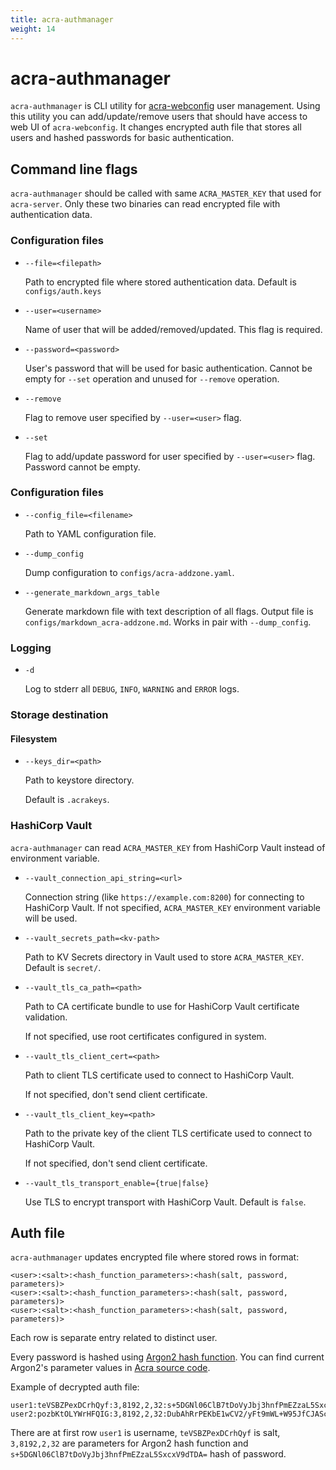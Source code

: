 ```yaml
---
title: acra-authmanager
weight: 14
---
```


# acra-authmanager

`acra-authmanager` is CLI utility for [acra-webconfig](/acra/configuring-maintaining/general-configuration/acra-webconfig/) user management.
Using this utility you can add/update/remove users that should have access to web UI of `acra-webconfig`. It changes 
encrypted auth file that stores all users and hashed passwords for basic authentication.

## Command line flags

`acra-authmanager` should be called with same `ACRA_MASTER_KEY` that used for `acra-server`. Only these two binaries can
read encrypted file with authentication data. 

### Configuration files

* `--file=<filepath>`
  
    Path to encrypted file where stored authentication data.
    Default is `configs/auth.keys`

* `--user=<username>`

    Name of user that will be added/removed/updated. This flag is required.
  
* `--password=<password>`

    User's password that will be used for basic authentication. Cannot be empty for `--set` operation and unused for 
    `--remove` operation.
  
* `--remove`
  
    Flag to remove user specified by `--user=<user>` flag. 
  
* `--set`

    Flag to add/update password for user specified by `--user=<user>` flag. Password cannot be empty.

### Configuration files

* `--config_file=<filename>`

  Path to YAML configuration file.

* `--dump_config`

  Dump configuration to `configs/acra-addzone.yaml`.

* `--generate_markdown_args_table`

  Generate markdown file with text description of all flags.
  Output file is `configs/markdown_acra-addzone.md`.
  Works in pair with `--dump_config`.

### Logging

* `-d`

  Log to stderr all `DEBUG`, `INFO`, `WARNING` and `ERROR` logs.


### Storage destination

#### Filesystem

* `--keys_dir=<path>`

  Path to keystore directory.

  Default is `.acrakeys`.

### HashiCorp Vault

`acra-authmanager` can read `ACRA_MASTER_KEY` from HashiCorp Vault instead of environment variable.

* `--vault_connection_api_string=<url>`

  Connection string (like `https://example.com:8200`) for connecting to HashiCorp Vault.
  If not specified, `ACRA_MASTER_KEY` environment variable will be used.

* `--vault_secrets_path=<kv-path>`

  Path to KV Secrets directory in Vault used to store `ACRA_MASTER_KEY`.
  Default is `secret/`.

* `--vault_tls_ca_path=<path>`

  Path to CA certificate bundle to use for HashiCorp Vault certificate validation.

  If not specified, use root certificates configured in system.

* `--vault_tls_client_cert=<path>`

  Path to client TLS certificate used to connect to HashiCorp Vault.

  If not specified, don't send client certificate.

* `--vault_tls_client_key=<path>`

  Path to the private key of the client TLS certificate used to connect to HashiCorp Vault.

  If not specified, don't send client certificate.

* `--vault_tls_transport_enable={true|false}`

  Use TLS to encrypt transport with HashiCorp Vault.
  Default is `false`.

## Auth file

`acra-authmanager` updates encrypted file where stored rows in format: 
```
<user>:<salt>:<hash_function_parameters>:<hash(salt, password, parameters)>
<user>:<salt>:<hash_function_parameters>:<hash(salt, password, parameters)>
<user>:<salt>:<hash_function_parameters>:<hash(salt, password, parameters)>
``` 
Each row is separate entry related to distinct user. 

Every password is hashed using [Argon2 hash function](https://en.wikipedia.org/wiki/Argon2). You can find current Argon2's parameter
values in [Acra source code](https://github.com/cossacklabs/acra/blob/release/0.85.0/cmd/constants.go#L34).

Example of decrypted auth file:
```
user1:teVSBZPexDCrhQyf:3,8192,2,32:s+5DGNl06ClB7tDoVyJbj3hnfPmEZzaL5SxcxV9dTDA=
user2:pozbKtOLYWrHFQIG:3,8192,2,32:DubAhRrPEKbE1wCV2/yFt9mWL+W95JfCJAScoyZCMuI=
```

There are at first row `user1` is username, `teVSBZPexDCrhQyf` is salt, `3,8192,2,32` are parameters for Argon2 hash function 
and `s+5DGNl06ClB7tDoVyJbj3hnfPmEZzaL5SxcxV9dTDA=` hash of password.